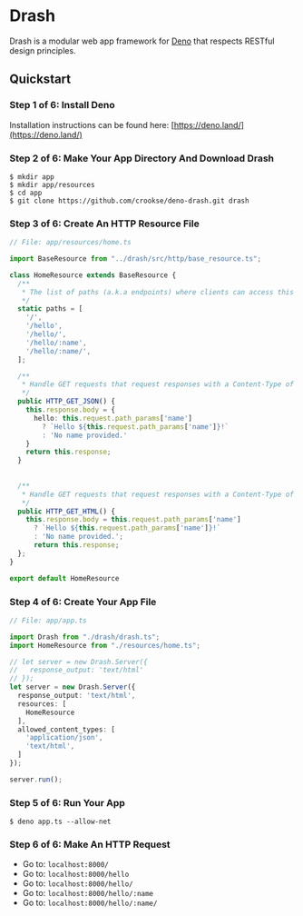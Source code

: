 # Drash

Drash is a modular web app framework for [Deno](https://deno.land) that respects RESTful design principles.

## Quickstart

### Step 1 of 6: Install Deno

Installation instructions can be found here: [https://deno.land/](https://deno.land/)

### Step 2 of 6: Make Your App Directory And Download Drash

```
$ mkdir app
$ mkdir app/resources
$ cd app
$ git clone https://github.com/crookse/deno-drash.git drash
```

### Step 3 of 6: Create An HTTP Resource File

```typescript
// File: app/resources/home.ts

import BaseResource from "../drash/src/http/base_resource.ts";

class HomeResource extends BaseResource {
  /**
   * The list of paths (a.k.a endpoints) where clients can access this resource
   */
  static paths = [
    '/',
    '/hello',
    '/hello/',
    '/hello/:name',
    '/hello/:name/',
  ];

  /**
   * Handle GET requests that request responses with a Content-Type of application/json
   */
  public HTTP_GET_JSON() {
    this.response.body = {
      hello: this.request.path_params['name']
        ? `Hello ${this.request.path_params['name']}!`
        : 'No name provided.'
    }
    return this.response;
  }
  
  
  /**
   * Handle GET requests that request responses with a Content-Type of text/html
   */
  public HTTP_GET_HTML() {
    this.response.body = this.request.path_params['name']
      ? `Hello ${this.request.path_params['name']}!`
      : 'No name provided.';
      return this.response;
  };
}

export default HomeResource
```

### Step 4 of 6: Create Your App File

```typescript
// File: app/app.ts

import Drash from "./drash/drash.ts";
import HomeResource from "./resources/home.ts";

// let server = new Drash.Server({
//   response_output: 'text/html'
// });
let server = new Drash.Server({
  response_output: 'text/html',
  resources: [
    HomeResource
  ],
  allowed_content_types: [
    'application/json',
    'text/html',
  ]
});

server.run();
```

### Step 5 of 6: Run Your App

```
$ deno app.ts --allow-net
```

### Step 6 of 6: Make An HTTP Request

* Go to: `localhost:8000/`
* Go to: `localhost:8000/hello`
* Go to: `localhost:8000/hello/`
* Go to: `localhost:8000/hello/:name`
* Go to: `localhost:8000/hello/:name/`
